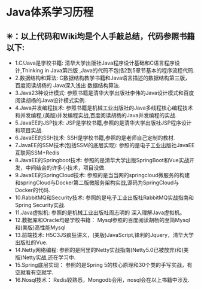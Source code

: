 # Java体系学习历程
✳：以上代码和Wiki均是个人手敲总结，代码参照书籍以下:
---------------------------------------------------------
* 1.C/Java是学校书籍:       清华大学出版社Java程序设计基础和C语言程序设计,Thinking in Java第四版 ,Java的代码不包括2到5章节基本的程序流程代码.
* 2.数据结构和算法:          C数据结构教学书籍和Java语言描述的数据结构第三版，百度阅读胡杨的 Java深入浅出 数据结构算法.
* 3.Java23种设计模式:       参照书籍是清华大学出版社李伟的Java设计模式和百度阅读胡杨的Java设计模式实例.
* 4.Java并发编程技术:       参照书籍是机械工业出版社的Java多线程核心编程技术和并发编程,(美版)并发编程实战,百度阅读胡杨的Java并发编程的实战.
* 5.JavaEE的JSP技术:        JSP是学校书籍,参照的是清华大学出版社JSP程序设计和项目实战.
* 6.JavaEE的SSH技术:        SSH是学校书籍,参照的是老师自己定制的教材.
* 7.JavaEE的SSM技术(包括SSM的底层实现):        参照的是电子工业出版社JavaEE互联网SSM+Redis
* 8.JavaEE的Springboot技术:  参照的是清华大学出版SpringBoot和Vue实战开发，中间结合的许多小技术，项目没做.
* 9.JavaEE的SpringCloud技术: 参照的是当当网的springcloud微服务的构建和springCloud与Docker第二版微服务架构实战,源码为SpringCloud与Docker的代码.
* 10.RabbitMQ和Security技术: 参照的是电子工业出版社RabbitMQ实战指南和Spring Security实战.
* 11.Java虚拟机:            参照的是机械工业出版社周志明的 深入理解Java虚拟机。
* 12.数据库和Oracle均是学校书籍：  Mysql参照的百度阅读胡杨的至简Mysql和(美版)高性能Mysql
* 13.前端技术:       H5C3JS疯狂讲义，(美版)JavaScript,锋利的Jquery，清华大学出版社的Vue.
* 14.Netty网络编程:    参照的是阿里的Netty实战指南(Netty5.0已被放弃)和(美版)Netty实战,还在学习中.
* 15.Spring底层实现：   参照的是Spring 5的核心原理和30个类的手写实战，有空就看有空就学.
* 16.Nosql技术：         Redis较熟悉，Mongodb会用，nosql会在以上书籍中涉及.
